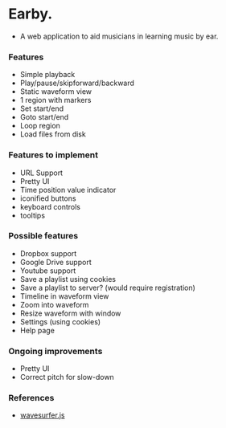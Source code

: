 # Earby. #

* A web application to aid musicians in learning music by ear.

### Features ###

* Simple playback
* Play/pause/skipforward/backward
* Static waveform view
* 1 region with markers
* Set start/end
* Goto start/end
* Loop region
* Load files from disk

### Features to implement ###
* URL Support
* Pretty UI
* Time position value indicator
* iconified buttons
* keyboard controls
* tooltips

### Possible features ###

* Dropbox support
* Google Drive support
* Youtube support
* Save a playlist using cookies
* Save a playlist to server? (would require registration)
* Timeline in waveform view
* Zoom into waveform
* Resize waveform with window
* Settings (using cookies)
* Help page

### Ongoing improvements ###
* Pretty UI
* Correct pitch for slow-down

### References ###
* [wavesurfer.js](https://github.com/katspaugh/wavesurfer.js)